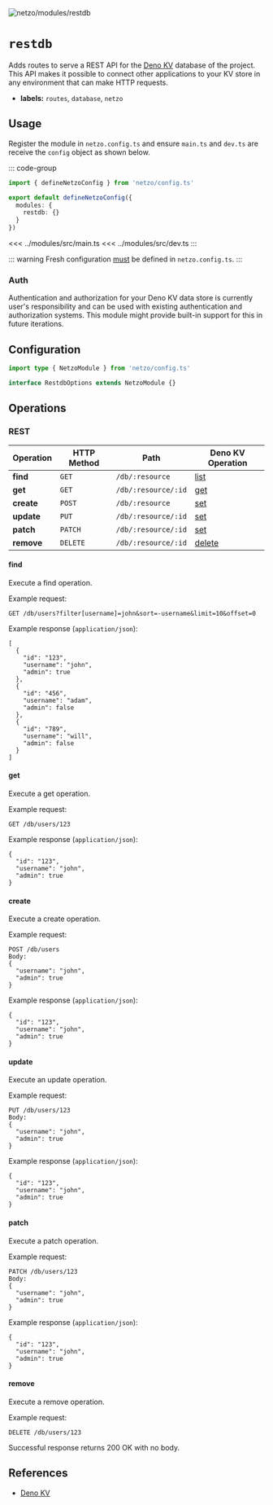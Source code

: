 <script setup lang="ts">
import ChipSimple from '@theme/components/ChipSimple.vue'
</script>

<img src="https://raw.githubusercontent.com/netzo/netzo/main/assets/modules/restdb.svg" alt="netzo/modules/restdb" class="mb-5 w-75px">

# `restdb` <ChipSimple chip="soon" />

Adds routes to serve a REST API for the [Deno KV](https://deno.com/deploy/docs/storage) database of the project. This API makes it possible to connect other applications to your KV store in any environment that can make HTTP requests.

- **labels:** `routes`, `database`, `netzo`

## Usage

Register the module in `netzo.config.ts` and ensure `main.ts` and `dev.ts` are receive the `config` object as shown below.

::: code-group
```ts [netzo.config.ts]
import { defineNetzoConfig } from 'netzo/config.ts'

export default defineNetzoConfig({
  modules: {
    restdb: {}
  }
})
```
<<< ../modules/src/main.ts
<<< ../modules/src/dev.ts
:::

::: warning Fresh configuration [must](https://fresh.deno.dev/docs/concepts/ahead-of-time-builds#migrating-existing-projects-with-plugins) be defined in `netzo.config.ts`.
:::

### Auth

Authentication and authorization for your Deno KV data store is currently user's responsibility and can be used with existing authentication and authorization systems. This module might provide built-in support for this in future iterations.

## Configuration

```ts
import type { NetzoModule } from 'netzo/config.ts'

interface RestdbOptions extends NetzoModule {}
```

## Operations

### REST

| Operation  | HTTP Method | Path                | Deno KV Operation |
|------------|-------------|---------------------|-------------------|
| **find**   | `GET`       | `/db/:resource`     | [list](#list)     |
| **get**    | `GET`       | `/db/:resource/:id` | [get](#get)       |
| **create** | `POST`      | `/db/:resource`     | [set](#set)       |
| **update** | `PUT`       | `/db/:resource/:id` | [set](#set)       |
| **patch**  | `PATCH`     | `/db/:resource/:id` | [set](#set)       |
| **remove** | `DELETE`    | `/db/:resource/:id` | [delete](#delete) |

#### find

Execute a find operation.

Example request:

```
GET /db/users?filter[username]=john&sort=-username&limit=10&offset=0
```

Example response (`application/json`):

```
[
  {
    "id": "123",
    "username": "john",
    "admin": true
  },
  {
    "id": "456",
    "username": "adam",
    "admin": false
  },
  {
    "id": "789",
    "username": "will",
    "admin": false
  }
]
```

#### get

Execute a get operation.

Example request:

```
GET /db/users/123
```

Example response (`application/json`):

```
{
  "id": "123",
  "username": "john",
  "admin": true
}
```

#### create

Execute a create operation.

Example request:

```
POST /db/users
Body:
{
  "username": "john",
  "admin": true
}
```

Example response (`application/json`):

```
{
  "id": "123",
  "username": "john",
  "admin": true
}
```

#### update

Execute an update operation.

Example request:

```
PUT /db/users/123
Body:
{
  "username": "john",
  "admin": true
}
```

Example response (`application/json`):

```
{
  "id": "123",
  "username": "john",
  "admin": true
}
```

#### patch

Execute a patch operation.

Example request:

```
PATCH /db/users/123
Body:
{
  "username": "john",
  "admin": true
}
```

Example response (`application/json`):

```
{
  "id": "123",
  "username": "john",
  "admin": true
}
```

#### remove

Execute a remove operation.

Example request:

```
DELETE /db/users/123
```

Successful response returns 200 OK with no body.

<!-- ### KV

| Operation  | HTTP Method | Path       | Deno KV Operation |
|------------|-------------|------------|-------------------|
| **list**   | `GET`       | `/kv/list` | [list](#list)     |
| **get**    | `GET`       | `/kv`      | [get](#get)       |
| **set**    | `POST`      | `/kv`      | [set](#set)       |
| **delete** | `DELETE`    | `/kv`      | [delete](#delete) |
| **sum**    | `POST`      | `/kv/sum`  | [sum](#sum)       |
| **min**    | `POST`      | `/kv/min`  | [min](#min)       |
| **max**    | `POST`      | `/kv/max`  | [max](#max)       |

#### list

Execute a [list operation](https://deno.com/manual/runtime/kv/operations#list).

Example request:

```
GET /kv/list?prefix=users&start=users,john
```

Example response (`application/json`):

```
[
  {
    "key": ["users", "john"],
    "value": {
      "username": "john",
      "admin": true
    },
    "versionstamp": "000001"
  }
]
```

#### get

Execute a [get operation](https://deno.com/manual/runtime/kv/operations#get).

Example request:

```
GET /kv?key=users,john
```

Example response (`application/json`):

```
{
  "key": ["users", "john"],
  "value": {
    "username": "john",
    "admin": true
  },
  "versionstamp": "000001"
}
```

#### set

Execute a [set operation](https://deno.com/manual/runtime/kv/operations#set).

Example request:

```
POST /kv?key=users,john
Body:
{
  "username": "john",
  "admin": true
}
```

Example response (`application/json`):

```
{
	"ok": true,
	"versionstamp": "00000000000000010000"
}
```

#### delete

Execute a [delete operation](https://deno.com/manual/runtime/kv/operations#delete).

Example request:

```
DELETE /kv?key=users,john
```

Successful response returns 200 OK with no body.

#### sum

Execute a [sum operation](https://deno.com/manual/runtime/kv/operations#sum).

TODO

#### min

Execute a [min operation](https://deno.com/manual/runtime/kv/operations#min).

TODO

#### max

Execute a [max operation](https://deno.com/manual/runtime/kv/operations#max).

TODO -->

## References

- [Deno KV](https://deno.com/kv)

